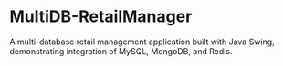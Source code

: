 # MultiDB-RetailManager
A multi-database retail management application built with Java Swing, demonstrating integration of MySQL, MongoDB, and Redis.

